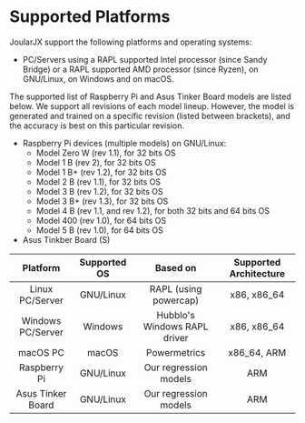 # Supported Platforms

JoularJX support the following platforms and operating systems:

- PC/Servers using a RAPL supported Intel processor (since Sandy Bridge) or a RAPL supported AMD processor (since Ryzen), on GNU/Linux, on Windows and on macOS.

The supported list of Raspberry Pi and Asus Tinker Board models are listed below.
We support all revisions of each model lineup.
However, the model is generated and trained on a specific revision (listed between brackets), and the accuracy is best on this particular revision.

- Raspberry Pi devices (multiple models) on GNU/Linux:
  - Model Zero W (rev 1.1), for 32 bits OS
  - Model 1 B (rev 2), for 32 bits OS
  - Model 1 B+ (rev 1.2), for 32 bits OS
  - Model 2 B (rev 1.1), for 32 bits OS
  - Model 3 B (rev 1.2), for 32 bits OS
  - Model 3 B+ (rev 1.3), for 32 bits OS
  - Model 4 B (rev 1.1, and rev 1.2), for both 32 bits and 64 bits OS
  - Model 400 (rev 1.0), for 64 bits OS
  - Model 5 B (rev 1.0), for 64 bits OS
- Asus Tinkber Board (S)

| Platform | Supported OS | Based on | Supported Architecture |
|:--------------:|:---------------------:|:-----------------------------:|:-----------------------------:|
|     Linux PC/Server    |        GNU/Linux        |             RAPL (using powercap)            |             x86, x86_64            |
|     Windows PC/Server    |        Windows        |             Hubblo's Windows RAPL driver            |             x86, x86_64            |
|     macOS PC    |        macOS        |             Powermetrics            |             x86_64, ARM            |
|        Raspberry Pi       |        GNU/Linux       |             Our regression models             |             ARM            |
|        Asus Tinker Board       |        GNU/Linux       |             Our regression models             |             ARM            |